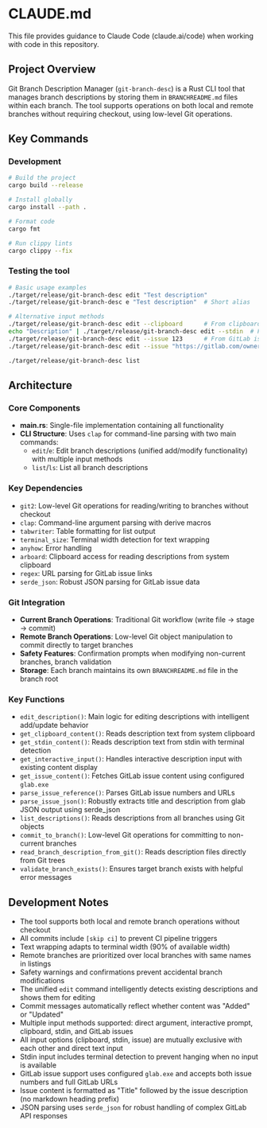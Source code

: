 # CLAUDE.md

This file provides guidance to Claude Code (claude.ai/code) when working with code in this repository.

## Project Overview

Git Branch Description Manager (`git-branch-desc`) is a Rust CLI tool that manages branch descriptions by storing them in `BRANCHREADME.md` files within each branch. The tool supports operations on both local and remote branches without requiring checkout, using low-level Git operations.

## Key Commands

### Development
```bash
# Build the project
cargo build --release

# Install globally
cargo install --path .

# Format code
cargo fmt

# Run clippy lints
cargo clippy --fix
```

### Testing the tool
```bash
# Basic usage examples
./target/release/git-branch-desc edit "Test description"
./target/release/git-branch-desc e "Test description"  # Short alias

# Alternative input methods
./target/release/git-branch-desc edit --clipboard      # From clipboard
echo "Description" | ./target/release/git-branch-desc edit --stdin  # From stdin
./target/release/git-branch-desc edit --issue 123      # From GitLab issue number
./target/release/git-branch-desc edit --issue "https://gitlab.com/owner/repo/-/issues/456"  # From GitLab issue URL

./target/release/git-branch-desc list
```

## Architecture

### Core Components
- **main.rs**: Single-file implementation containing all functionality
- **CLI Structure**: Uses `clap` for command-line parsing with two main commands:
  - `edit`/`e`: Edit branch descriptions (unified add/modify functionality) with multiple input methods
  - `list`/`ls`: List all branch descriptions

### Key Dependencies
- `git2`: Low-level Git operations for reading/writing to branches without checkout
- `clap`: Command-line argument parsing with derive macros
- `tabwriter`: Table formatting for list output
- `terminal_size`: Terminal width detection for text wrapping
- `anyhow`: Error handling
- `arboard`: Clipboard access for reading descriptions from system clipboard
- `regex`: URL parsing for GitLab issue links
- `serde_json`: Robust JSON parsing for GitLab issue data

### Git Integration
- **Current Branch Operations**: Traditional Git workflow (write file → stage → commit)
- **Remote Branch Operations**: Low-level Git object manipulation to commit directly to target branches
- **Safety Features**: Confirmation prompts when modifying non-current branches, branch validation
- **Storage**: Each branch maintains its own `BRANCHREADME.md` file in the branch root

### Key Functions
- `edit_description()`: Main logic for editing descriptions with intelligent add/update behavior
- `get_clipboard_content()`: Reads description text from system clipboard
- `get_stdin_content()`: Reads description text from stdin with terminal detection
- `get_interactive_input()`: Handles interactive description input with existing content display
- `get_issue_content()`: Fetches GitLab issue content using configured `glab.exe`
- `parse_issue_reference()`: Parses GitLab issue numbers and URLs
- `parse_issue_json()`: Robustly extracts title and description from glab JSON output using serde_json
- `list_descriptions()`: Reads descriptions from all branches using Git objects
- `commit_to_branch()`: Low-level Git operations for committing to non-current branches
- `read_branch_description_from_git()`: Reads description files directly from Git trees
- `validate_branch_exists()`: Ensures target branch exists with helpful error messages

## Development Notes

- The tool supports both local and remote branch operations without checkout
- All commits include `[skip ci]` to prevent CI pipeline triggers
- Text wrapping adapts to terminal width (90% of available width)
- Remote branches are prioritized over local branches with same names in listings
- Safety warnings and confirmations prevent accidental branch modifications
- The unified `edit` command intelligently detects existing descriptions and shows them for editing
- Commit messages automatically reflect whether content was "Added" or "Updated"
- Multiple input methods supported: direct argument, interactive prompt, clipboard, stdin, and GitLab issues
- All input options (clipboard, stdin, issue) are mutually exclusive with each other and direct text input
- Stdin input includes terminal detection to prevent hanging when no input is available
- GitLab issue support uses configured `glab.exe` and accepts both issue numbers and full GitLab URLs
- Issue content is formatted as "Title" followed by the issue description (no markdown heading prefix)
- JSON parsing uses `serde_json` for robust handling of complex GitLab API responses